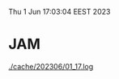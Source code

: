 Thu  1 Jun 17:03:04 EEST 2023
# JAM
<a href='./cache/202306/01_17.log'>./cache/202306/01_17.log</a>
